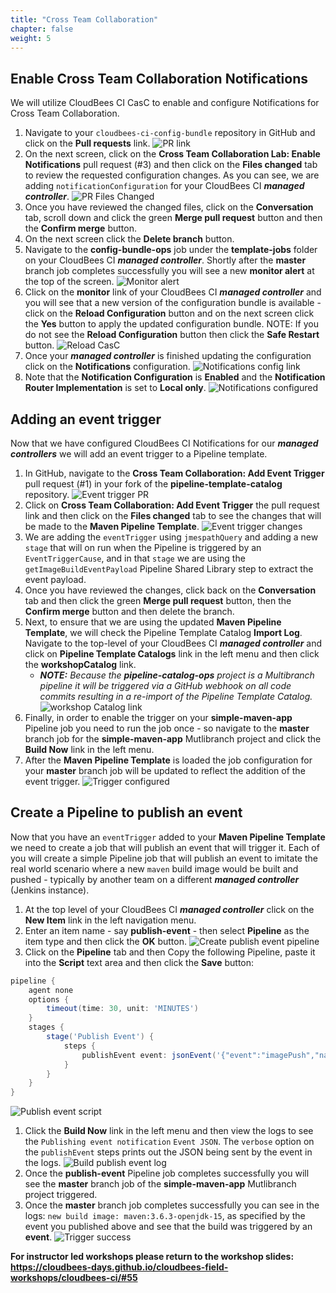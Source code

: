 ```yaml
---
title: "Cross Team Collaboration"
chapter: false
weight: 5
---
```


## Enable Cross Team Collaboration Notifications

We will utilize CloudBees CI CasC to enable and configure Notifications for Cross Team Collaboration.

1. Navigate to your `cloudbees-ci-config-bundle` repository in GitHub and click on the **Pull requests** link. ![PR link](pr-link.png?width=50pc) 
2. On the next screen, click on the **Cross Team Collaboration Lab: Enable Notifications** pull request (#3) and then click on the **Files changed** tab to review the requested configuration changes. As you can see, we are adding `notificationConfiguration` for your CloudBees CI ***managed controller***. ![PR Files Changed](collab-casc-changes.png?width=50pc)
3. Once you have reviewed the changed files, click on the **Conversation** tab, scroll down and click the green **Merge pull request** button and then the **Confirm merge** button.
4. On the next screen click the **Delete branch** button.
5. Navigate to the **config-bundle-ops** job under the **template-jobs** folder on your CloudBees CI ***managed controller***. Shortly after the **master** branch job completes successfully you will see a new **monitor alert** at the top of the screen. ![Monitor alert](monitor-alert.png?width=50pc)
6. Click on the **monitor** link of your CloudBees CI ***managed controller*** and you will see that a new version of the configuration bundle is available - click on the **Reload Configuration** button and on the next screen click the **Yes** button to apply the updated configuration bundle. NOTE: If you do not see the **Reload Configuration** button then click the **Safe Restart** button. ![Reload CasC](reload-config.png?width=50pc)
7. Once your ***managed controller*** is finished updating the configuration click on the **Notifications** configuration. ![Notifications config link](notifications-config-link.png?width=50pc)
8. Note that the **Notification Configuration** is **Enabled** and the **Notification Router Implementation** is set to **Local only**. ![Notifications configured](notifications-configured.png?width=50pc)

## Adding an event trigger

Now that we have configured CloudBees CI Notifications for our ***managed controllers*** we will add an event trigger to a Pipeline template.

1. In GitHub, navigate to the **Cross Team Collaboration: Add Event Trigger** pull request (#1) in your fork of the **pipeline-template-catalog** repository. ![Event trigger PR](event-trigger-pr.png?width=50pc)
2. Click on **Cross Team Collaboration: Add Event Trigger** the pull request link and then click on the **Files changed** tab to see the changes that will be made to the **Maven Pipeline Template**. ![Event trigger changes](event-trigger-changes.png?width=50pc)
3. We are adding the `eventTrigger` using `jmespathQuery` and adding a new `stage` that will on run when the Pipeline is triggered by an `EventTriggerCause`, and in that `stage` we are using the `getImageBuildEventPayload` Pipeline Shared Library step to extract the event payload. 
4. Once you have reviewed the changes, click back on the **Conversation** tab and then click the green **Merge pull request** button, then the **Confirm merge** button and then delete the branch.
5. Next, to ensure that we are using the updated **Maven Pipeline Template**, we will check the Pipeline Template Catalog **Import Log**. Navigate to the top-level of your CloudBees CI ***managed controller*** and click on **Pipeline Template Catalogs** link in the left menu and then click the **workshopCatalog** link. 
   - ***NOTE:*** *Because the **pipeline-catalog-ops** project is a Multibranch pipeline it will be triggered via a GitHub webhook on all code commits resulting in a re-import of the Pipeline Template Catalog.* ![workshop Catalog link](workshop-catalog-link.png?width=50pc) 
6. Finally, in order to enable the trigger on your **simple-maven-app** Pipeline job you need to run the job once - so navigate to the **master** branch job for the **simple-maven-app** Mutlibranch project and click the **Build Now** link in the left menu.
7. After the **Maven Pipeline Template** is loaded the job configuration for your **master** branch job will be updated to reflect the addition of the event trigger. ![Trigger configured](trigger-configured.png?width=50pc)

## Create a Pipeline to publish an event

Now that you have an `eventTrigger` added to your **Maven Pipeline Template** we need to create a job that will publish an event that will trigger it. Each of you will create a simple Pipeline job that will publish an event to imitate the real world scenario where a new `maven` build image would be built and pushed - typically by another team on a different ***managed controller*** (Jenkins instance).

1. At the top level of your CloudBees CI ***managed controller*** click on the **New Item** link in the left navigation menu.
2. Enter an item name - say **publish-event** - then select **Pipeline** as the item type and then click the **OK** button. ![Create publish event pipeline](create-publish-event-pipeline.png?width=50pc)
3. Click on the **Pipeline** tab and then Copy the following Pipeline, paste it into the **Script** text area and then click the **Save** button:
```groovy
pipeline {
    agent none
    options {
        timeout(time: 30, unit: 'MINUTES')
    }
    stages {
        stage('Publish Event') {
            steps {
                publishEvent event: jsonEvent('{"event":"imagePush","name":"maven","tag":"3.6.3-openjdk-15"}'), verbose: true
            }
        }
    }
}
```
![Publish event script](publish-event-script.png?width=50pc)
1. Click the **Build Now** link in the left menu and then view the logs to see the `Publishing event notification` `Event JSON`.  The `verbose` option on the `publishEvent` steps prints out the JSON being sent by the event in the logs. ![Build publish event log](publish-event-log.png?width=50pc)
2. Once the **publish-event** Pipeline job completes successfully you will see the **master** branch job of the **simple-maven-app** Mutlibranch project triggered.
3. Once the **master** branch job completes successfully you can see in the logs: `new build image: maven:3.6.3-openjdk-15`, as specified by the event you published above and see that the build was triggered by an **event**. ![Trigger success](triggered-by-event.png?width=50pc)

**For instructor led workshops please return to the workshop slides: https://cloudbees-days.github.io/cloudbees-field-workshops/cloudbees-ci/#55**
